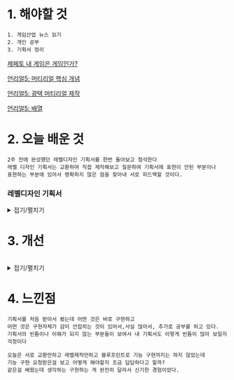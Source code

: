 # 1. 해야할 것
```
1. 게임산업 뉴스 읽기
2. 개인 공부
3. 기획서 정리
```
[제페토 내 게임은 게임인가?](https://www.gamemeca.com/view.php?gid=1686336)

[언리얼5: 머티리얼 핵심 개념](https://dev.epicgames.com/community/learning/courses/7wR/unreal-engine-53ee42/GbLZ/unreal-engine-1)

[언리얼5: 광택 머티리얼 제작](https://docs.unrealengine.com/4.27/ko/RenderingAndGraphics/Materials/HowTo/ShinyMaterials/)

[언리얼5: 배열](https://docs.unrealengine.com/4.27/ko/ProgrammingAndScripting/Blueprints/UserGuide/Arrays/)

# 2. 오늘 배운 것
```
2주 전에 완성했던 레벨디자인 기획서를 한번 돌아보고 첨삭한다
레벨 디자인 기획서는 교환하여 직접 제작해보고 질문하여 기획서에 표현이 안된 부분이나
표현하는 부분에 있어서 명확하지 않은 점을 찾아내 서로 피드백할 것이다.
```

### 레벨디자인 기획서
<details>
<summary>접기/펼치기</summary>


</details>



# 3. 개선
```

```
<details>
<summary>접기/펼치기</summary>


</details>

# 4. 느낀점
```
기획서를 처음 받아서 봤는데 어떤 것은 바로 구현하고
어떤 것은 구현자체가 감이 안잡히는 것이 있어서,사실 많아서, 추가로 공부를 하고 있다.
기획서의 빈틈이나 이해가 되지 않는 부분들이 보여서 내 기획서도 이렇게 빈틈이 많아 보일지 걱정이다

오늘은 서로 교환만하고 레벨제작만하고 블루프린트로 기능 구현까지는 하지 않았는데
기능 구현 요청받은걸 보고 어떻게 해야할지 조금 답답하다고 할까?
같은걸 배웠는데 생각하는 구현하는 게 완전히 달라서 신기한 경험이었다.
```


